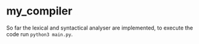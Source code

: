 # my_compiler
So far the lexical and syntactical analyser are implemented, to execute the code run `python3 main.py`.
